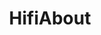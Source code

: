 ---
title: HifiAbout
taxonomy:
    category:
        - docs
visible: true
highlight:
    enabled: false
---